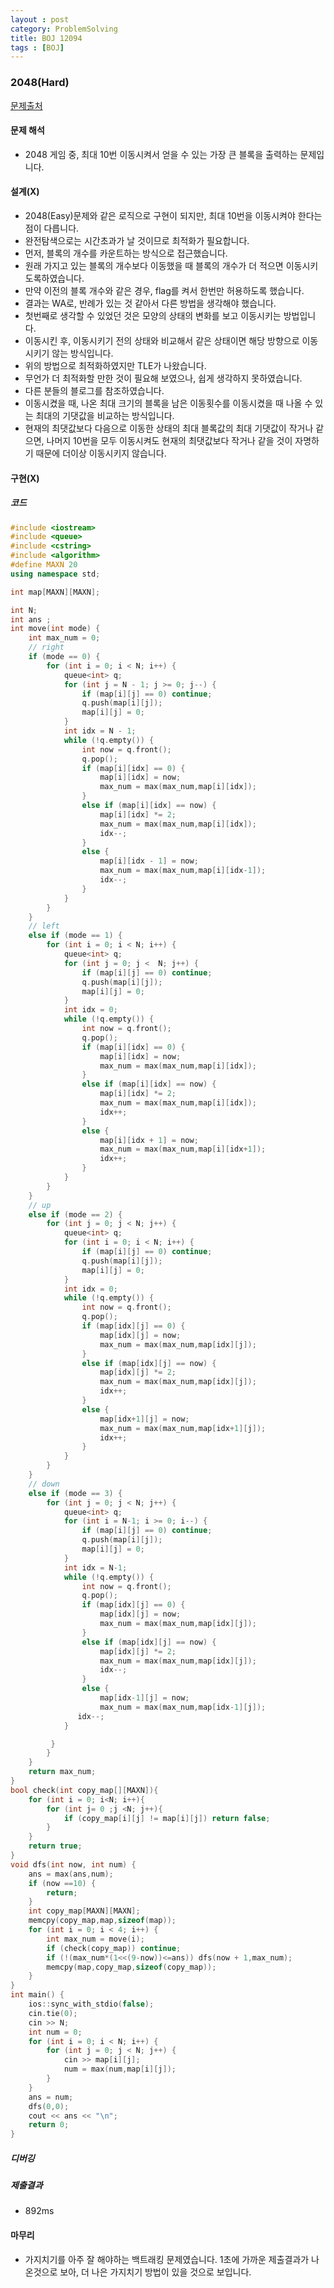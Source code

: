 ```yaml
---
layout : post
category: ProblemSolving
title: BOJ 12094
tags : [BOJ]
---
```

### 2048(Hard)

[문제출처](https://www.acmicpc.net/problem/12094)

#### 문제 해석
  
- 2048 게임 중, 최대 10번 이동시켜서 얻을 수 있는 가장 큰 블록을 출력하는 문제입니다.

#### 설계(X)

- 2048(Easy)문제와 같은 로직으로 구현이 되지만, 최대 10번을 이동시켜야 한다는 점이 다릅니다.
- 완전탐색으로는 시간초과가 날 것이므로 최적화가 필요합니다.
- 먼저, 블록의 개수를 카운트하는 방식으로 접근했습니다.
- 원래 가지고 있는 블록의 개수보다 이동했을 때 블록의 개수가 더 적으면 이동시키도록하였습니다.
- 만약 이전의 블록 개수와 같은 경우, flag를 켜서 한번만 허용하도록 했습니다.
- 결과는 WA로, 반례가 있는 것 같아서 다른 방법을 생각해야 했습니다.
- 첫번째로 생각할 수 있었던 것은 모양의 상태의 변화를 보고 이동시키는 방법입니다.
- 이동시킨 후, 이동시키기 전의 상태와 비교해서 같은 상태이면 해당 방향으로 이동시키기 않는 방식입니다.
- 위의 방법으로 최적화하였지만 TLE가 나왔습니다.
- 무언가 더 최적화할 만한 것이 필요해 보였으나, 쉽게 생각하지 못하였습니다.
- 다른 분들의 블로그를 참조하였습니다.
- 이동시켰을 때, 나온 최대 크기의 블록을 남은 이동횟수를 이동시켰을 때 나올 수 있는 최대의 기댓값을 비교하는 방식입니다.
- 현재의 최댓값보다 다음으로 이동한 상태의 최대 블록값의 최대 기댓값이 작거나 같으면, 나머지 10번을 모두 이동시켜도 현재의 최댓값보다 작거나 같을 것이 자명하기 때문에 더이상 이동시키지 않습니다.

#### 구현(X)

##### 코드

```cpp
#include <iostream>
#include <queue>
#include <cstring>
#include <algorithm>
#define MAXN 20
using namespace std;

int map[MAXN][MAXN];

int N;
int ans ;
int move(int mode) {
    int max_num = 0;
    // right
    if (mode == 0) {
        for (int i = 0; i < N; i++) {
            queue<int> q;
            for (int j = N - 1; j >= 0; j--) {
                if (map[i][j] == 0) continue;
                q.push(map[i][j]);
                map[i][j] = 0;
            }
            int idx = N - 1;
            while (!q.empty()) {
                int now = q.front();
                q.pop();
                if (map[i][idx] == 0) {
                    map[i][idx] = now;
                    max_num = max(max_num,map[i][idx]);
                }
                else if (map[i][idx] == now) {
                    map[i][idx] *= 2;
                    max_num = max(max_num,map[i][idx]);
                    idx--;
                }
                else {
                    map[i][idx - 1] = now;
                    max_num = max(max_num,map[i][idx-1]);
                    idx--;
                }
            }
        }
    }
    // left
    else if (mode == 1) {
        for (int i = 0; i < N; i++) {
            queue<int> q;
            for (int j = 0; j <  N; j++) {
                if (map[i][j] == 0) continue;
                q.push(map[i][j]);
                map[i][j] = 0;
            }
            int idx = 0;
            while (!q.empty()) {
                int now = q.front();
                q.pop();
                if (map[i][idx] == 0) {
                    map[i][idx] = now;
                    max_num = max(max_num,map[i][idx]);
                }
                else if (map[i][idx] == now) {
                    map[i][idx] *= 2;
                    max_num = max(max_num,map[i][idx]);
                    idx++;
                }
                else {
                    map[i][idx + 1] = now;
                    max_num = max(max_num,map[i][idx+1]);
                    idx++;
                }
            }
        }
    }
    // up
    else if (mode == 2) {
        for (int j = 0; j < N; j++) {
            queue<int> q;
            for (int i = 0; i < N; i++) {
                if (map[i][j] == 0) continue;
                q.push(map[i][j]);
                map[i][j] = 0;
            }
            int idx = 0;
            while (!q.empty()) {
                int now = q.front();
                q.pop();
                if (map[idx][j] == 0) {
                    map[idx][j] = now;
                    max_num = max(max_num,map[idx][j]);
                }
                else if (map[idx][j] == now) {
                    map[idx][j] *= 2;
                    max_num = max(max_num,map[idx][j]);
                    idx++;
                }
                else {
                    map[idx+1][j] = now;
                    max_num = max(max_num,map[idx+1][j]);
                    idx++;
                }
            }
        }
    }
    // down
    else if (mode == 3) {
        for (int j = 0; j < N; j++) {
            queue<int> q;
            for (int i = N-1; i >= 0; i--) {
                if (map[i][j] == 0) continue;
                q.push(map[i][j]);
                map[i][j] = 0;
            }
            int idx = N-1;
            while (!q.empty()) {
                int now = q.front();
                q.pop();
                if (map[idx][j] == 0) {
                    map[idx][j] = now;
                    max_num = max(max_num,map[idx][j]);
                }
                else if (map[idx][j] == now) {
                    map[idx][j] *= 2;
                    max_num = max(max_num,map[idx][j]);
                    idx--;
                }
                else {
                    map[idx-1][j] = now;
                    max_num = max(max_num,map[idx-1][j]);
               idx--;
            }

         }
        }
    }
    return max_num;
}
bool check(int copy_map[][MAXN]){
    for (int i = 0; i<N; i++){
        for (int j= 0 ;j <N; j++){
            if (copy_map[i][j] != map[i][j]) return false;
        }
    }
    return true;
}
void dfs(int now, int num) {
    ans = max(ans,num);
    if (now ==10) {
        return;
    }
    int copy_map[MAXN][MAXN];
    memcpy(copy_map,map,sizeof(map));
    for (int i = 0; i < 4; i++) {
        int max_num = move(i);
        if (check(copy_map)) continue;
        if (!(max_num*(1<<(9-now))<=ans)) dfs(now + 1,max_num);
        memcpy(map,copy_map,sizeof(copy_map));
    }
}
int main() {
    ios::sync_with_stdio(false);
    cin.tie(0);
    cin >> N;
    int num = 0;
    for (int i = 0; i < N; i++) {
        for (int j = 0; j < N; j++) {
            cin >> map[i][j];
            num = max(num,map[i][j]);
        }
    }
    ans = num;
    dfs(0,0);
    cout << ans << "\n";
    return 0;
}
```

##### 디버깅

##### 제출결과

- 892ms

#### 마무리

- 가지치기를 아주 잘 해야하는 백트래킹 문제였습니다. 1초에 가까운 제출결과가 나온것으로 보아, 더 나은 가지치기 방법이 있을 것으로 보입니다.
